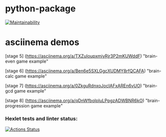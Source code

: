 # python-package

[![Maintainability](https://api.codeclimate.com/v1/badges/44d6e15f79a1d539f01b/maintainability)](https://codeclimate.com/github/Silin-Andrew/python-project-49/maintainability)

# asciinema demos

[stage 5] (https://asciinema.org/a/TXZuIoupxmiyRjr3P2mKUWddF) "brain-even game example"

[stage 6] (https://asciinema.org/a/Ben6e5SXLGgcXUDMY8rfQCAFA) "brain-calc game example"

[stage 7] (https://asciinema.org/a/0ZkguRdnxoJocIAFxAREn6vUO) "brain-gcd game example"

[stage 8] (https://asciinema.org/a/qDnWfbolpIuLPpgzADWBNR6kO) "brain-progression game example"

### Hexlet tests and linter status:
[![Actions Status](https://github.com/Silin-Andrew/python-project-49/actions/workflows/hexlet-check.yml/badge.svg)](https://github.com/Silin-Andrew/python-project-49/actions)

